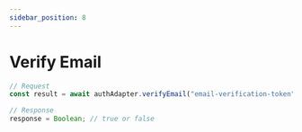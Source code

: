 ```yaml
---
sidebar_position: 8
---
```


# Verify Email

```typescript
// Request
const result = await authAdapter.verifyEmail("email-verification-token");

// Response
response = Boolean; // true or false
```
